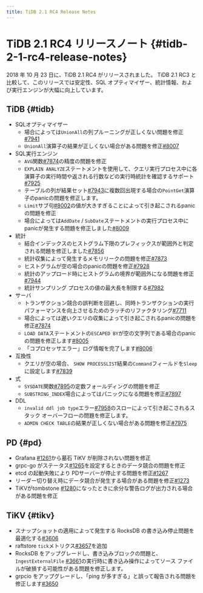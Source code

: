 ```yaml
---
title: TiDB 2.1 RC4 Release Notes
---
```


# TiDB 2.1 RC4 リリースノート {#tidb-2-1-rc4-release-notes}

2018 年 10 月 23 日に、TiDB 2.1 RC4 がリリースされました。 TiDB 2.1 RC3 と比較して、このリリースでは安定性、SQL オプティマイザー、統計情報、および実行エンジンが大幅に向上しています。

## TiDB {#tidb}

-   SQLオプティマイザー
    -   場合によっては`UnionAll`の列プルーニングが正しくない問題を修正[<a href="https://github.com/pingcap/tidb/pull/7941">#7941</a>](https://github.com/pingcap/tidb/pull/7941)
    -   `UnionAll`演算子の結果が正しくない場合がある問題を修正[<a href="https://github.com/pingcap/tidb/pull/8007">#8007</a>](https://github.com/pingcap/tidb/pull/8007)
-   SQL実行エンジン
    -   `AVG`関数[<a href="https://github.com/pingcap/tidb/pull/7874">#7874</a>](https://github.com/pingcap/tidb/pull/7874)の精度の問題を修正
    -   `EXPLAIN ANALYZE`ステートメントを使用して、クエリ実行プロセス中に各演算子の実行時間や返される行数などの実行時統計を確認するサポート[<a href="https://github.com/pingcap/tidb/pull/7925">#7925</a>](https://github.com/pingcap/tidb/pull/7925)
    -   テーブルの列が結果セット[<a href="https://github.com/pingcap/tidb/pull/7943">#7943</a>](https://github.com/pingcap/tidb/pull/7943)に複数回出現する場合の`PointGet`演算子のpanicの問題を修正します。
    -   `Limit`サブ句[<a href="https://github.com/pingcap/tidb/pull/8002">#8002</a>](https://github.com/pingcap/tidb/pull/8002)の値が大きすぎることによって引き起こされるpanicの問題を修正
    -   場合によっては`AddDate` / `SubDate`ステートメントの実行プロセス中にpanicが発生する問題を修正しました[<a href="https://github.com/pingcap/tidb/pull/8009">#8009</a>](https://github.com/pingcap/tidb/pull/8009)
-   統計
    -   結合インデックスのヒストグラム下限のプレフィックスが範囲外と判定される問題を修正しました[<a href="https://github.com/pingcap/tidb/pull/7856">#7856</a>](https://github.com/pingcap/tidb/pull/7856)
    -   統計収集によって発生するメモリリークの問題を修正[<a href="https://github.com/pingcap/tidb/pull/7873">#7873</a>](https://github.com/pingcap/tidb/pull/7873)
    -   ヒストグラムが空の場合のpanicの問題を修正[<a href="https://github.com/pingcap/tidb/pull/7928">#7928</a>](https://github.com/pingcap/tidb/pull/7928)
    -   統計のアップロード時にヒストグラムの境界が範囲外になる問題を修正[<a href="https://github.com/pingcap/tidb/pull/7944">#7944</a>](https://github.com/pingcap/tidb/pull/7944)
    -   統計サンプリング プロセスの値の最大長を制限する[<a href="https://github.com/pingcap/tidb/pull/7982">#7982</a>](https://github.com/pingcap/tidb/pull/7982)
-   サーバ
    -   トランザクション競合の誤判断を回避し、同時トランザクションの実行パフォーマンスを向上させるためのラッチのリファクタリング[<a href="https://github.com/pingcap/tidb/pull/7711">#7711</a>](https://github.com/pingcap/tidb/pull/7711)
    -   場合によっては遅いクエリの収集によって引き起こされるpanicの問題を修正[<a href="https://github.com/pingcap/tidb/pull/7847">#7874</a>](https://github.com/pingcap/tidb/pull/7847)
    -   `LOAD DATA`ステートメントの`ESCAPED BY`が空の文字列である場合のpanicの問題を修正します[<a href="https://github.com/pingcap/tidb/pull/8005">#8005</a>](https://github.com/pingcap/tidb/pull/8005)
    -   「コプロセッサエラー」ログ情報を完了します[<a href="https://github.com/pingcap/tidb/pull/8006">#8006</a>](https://github.com/pingcap/tidb/pull/8006)
-   互換性
    -   クエリが空の場合、 `SHOW PROCESSLIST`結果の`Command`フィールドを`Sleep`に設定します[<a href="https://github.com/pingcap/tidb/pull/7839">#7839</a>](https://github.com/pingcap/tidb/pull/7839)
-   式
    -   `SYSDATE`関数[<a href="https://github.com/pingcap/tidb/pull/7895">#7895</a>](https://github.com/pingcap/tidb/pull/7895)の定数フォールディングの問題を修正
    -   `SUBSTRING_INDEX`場合によってはパニックになる問題を修正[<a href="https://github.com/pingcap/tidb/pull/7897">#7897</a>](https://github.com/pingcap/tidb/pull/7897)
-   DDL
    -   `invalid ddl job type`エラー[<a href="https://github.com/pingcap/tidb/pull/7958">#7958</a>](https://github.com/pingcap/tidb/pull/7958)のスローによって引き起こされるスタック オーバーフローの問題を修正します。
    -   `ADMIN CHECK TABLE`の結果が正しくない場合がある問題を修正[<a href="https://github.com/pingcap/tidb/pull/7975">#7975</a>](https://github.com/pingcap/tidb/pull/7975)

## PD {#pd}

-   Grafana [<a href="https://github.com/pingcap/pd/pull/1261">#1261</a>](https://github.com/pingcap/pd/pull/1261)から墓石 TiKV が削除されない問題を修正
-   grpc-go がステータス[<a href="https://github.com/pingcap/pd/pull/1265">#1265</a>](https://github.com/pingcap/pd/pull/1265)を設定するときのデータ競合の問題を修正
-   etcd の起動失敗により PDサーバーが停止する問題を修正[<a href="https://github.com/pingcap/pd/pull/1267">#1267</a>](https://github.com/pingcap/pd/pull/1267)
-   リーダー切り替え時にデータ競合が発生する場合がある問題を修正[<a href="https://github.com/pingcap/pd/pull/1273">#1273</a>](https://github.com/pingcap/pd/pull/1273)
-   TiKVがtombstone [<a href="https://github.com/pingcap/pd/pull/1273">#1280</a>](https://github.com/pingcap/pd/pull/1273)になったときに余分な警告ログが出力される場合がある問題を修正

## TiKV {#tikv}

-   スナップショットの適用によって発生する RocksDB の書き込み停止問題を最適化する[<a href="https://github.com/tikv/tikv/pull/3606">#3606</a>](https://github.com/tikv/tikv/pull/3606)
-   raftstore `tick`メトリクス[<a href="https://github.com/tikv/tikv/pull/3657">#3657</a>](https://github.com/tikv/tikv/pull/3657)を追加
-   RocksDB をアップグレードし、書き込みブロックの問題と、 `IngestExternalFile` [<a href="https://github.com/tikv/tikv/pull/3661">#3661</a>](https://github.com/tikv/tikv/pull/3661)の実行時に書き込み操作によってソース ファイルが破損する可能性がある問題を修正します。
-   grpcio をアップグレードし、「ping が多すぎる」と誤って報告される問題を修正します[<a href="https://github.com/tikv/tikv/pull/3650">#3650</a>](https://github.com/tikv/tikv/pull/3650)
